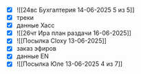 - [x] ![[24вс Бухгалтерия 14-06-2025 5 из 5]]
- [x] треки 
- [x] данные Хасс
- [x] ![[26чт Ира план раздачи 16-06-2025]]
- [x] ![[Посылка Cloxy 13-06-2025]]
- [x] заказ эфиров
- [x] данные EN
- [x] ![[Посылка Юле 13-06-2025 4 из 7]]

